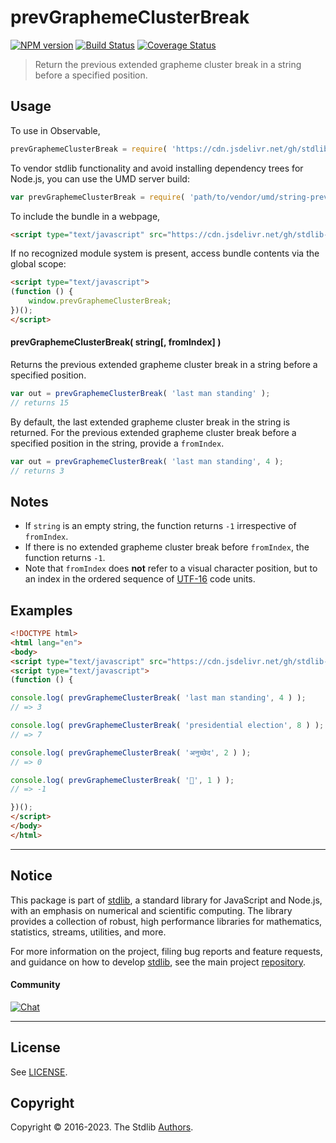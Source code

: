 <!--

@license Apache-2.0

Copyright (c) 2021 The Stdlib Authors.

Licensed under the Apache License, Version 2.0 (the "License");
you may not use this file except in compliance with the License.
You may obtain a copy of the License at

   http://www.apache.org/licenses/LICENSE-2.0

Unless required by applicable law or agreed to in writing, software
distributed under the License is distributed on an "AS IS" BASIS,
WITHOUT WARRANTIES OR CONDITIONS OF ANY KIND, either express or implied.
See the License for the specific language governing permissions and
limitations under the License.

-->

# prevGraphemeClusterBreak

[![NPM version][npm-image]][npm-url] [![Build Status][test-image]][test-url] [![Coverage Status][coverage-image]][coverage-url] <!-- [![dependencies][dependencies-image]][dependencies-url] -->

> Return the previous extended grapheme cluster break in a string before a specified position.

<!-- Section to include introductory text. Make sure to keep an empty line after the intro `section` element and another before the `/section` close. -->

<section class="intro">

</section>

<!-- /.intro -->

<!-- Package usage documentation. -->



<section class="usage">

## Usage

To use in Observable,

```javascript
prevGraphemeClusterBreak = require( 'https://cdn.jsdelivr.net/gh/stdlib-js/string-prev-grapheme-cluster-break@umd/browser.js' )
```

To vendor stdlib functionality and avoid installing dependency trees for Node.js, you can use the UMD server build:

```javascript
var prevGraphemeClusterBreak = require( 'path/to/vendor/umd/string-prev-grapheme-cluster-break/index.js' )
```

To include the bundle in a webpage,

```html
<script type="text/javascript" src="https://cdn.jsdelivr.net/gh/stdlib-js/string-prev-grapheme-cluster-break@umd/browser.js"></script>
```

If no recognized module system is present, access bundle contents via the global scope:

```html
<script type="text/javascript">
(function () {
    window.prevGraphemeClusterBreak;
})();
</script>
```

#### prevGraphemeClusterBreak( string\[, fromIndex] )

Returns the previous extended grapheme cluster break in a string before a specified position.

```javascript
var out = prevGraphemeClusterBreak( 'last man standing' );
// returns 15
```

By default, the last extended grapheme cluster break in the string is returned. For the previous extended grapheme cluster break before a specified position in the string, provide a `fromIndex`.

```javascript
var out = prevGraphemeClusterBreak( 'last man standing', 4 );
// returns 3
```

</section>

<!-- /.usage -->

<!-- Package usage notes. Make sure to keep an empty line after the `section` element and another before the `/section` close. -->

<section class="notes">

## Notes

-   If `string` is an empty string, the function returns `-1` irrespective of `fromIndex`.
-   If there is no extended grapheme cluster break before `fromIndex`, the function returns `-1`.
-   Note that `fromIndex` does **not** refer to a visual character position, but to an index in the ordered sequence of [UTF-16][utf-16] code units.

</section>

<!-- /.notes -->

<!-- Package usage examples. -->

<section class="examples">

## Examples

<!-- eslint no-undef: "error" -->

```html
<!DOCTYPE html>
<html lang="en">
<body>
<script type="text/javascript" src="https://cdn.jsdelivr.net/gh/stdlib-js/string-prev-grapheme-cluster-break@umd/browser.js"></script>
<script type="text/javascript">
(function () {

console.log( prevGraphemeClusterBreak( 'last man standing', 4 ) );
// => 3

console.log( prevGraphemeClusterBreak( 'presidential election', 8 ) );
// => 7

console.log( prevGraphemeClusterBreak( 'अनुच्छेद', 2 ) );
// => 0

console.log( prevGraphemeClusterBreak( '🌷', 1 ) );
// => -1

})();
</script>
</body>
</html>
```

</section>

<!-- /.examples -->

<!-- Section for describing a command-line interface. -->



<!-- Section to include cited references. If references are included, add a horizontal rule *before* the section. Make sure to keep an empty line after the `section` element and another before the `/section` close. -->

<section class="references">

</section>

<!-- /.references -->

<!-- Section for related `stdlib` packages. Do not manually edit this section, as it is automatically populated. -->

<section class="related">

</section>

<!-- /.related -->

<!-- Section for all links. Make sure to keep an empty line after the `section` element and another before the `/section` close. -->


<section class="main-repo" >

* * *

## Notice

This package is part of [stdlib][stdlib], a standard library for JavaScript and Node.js, with an emphasis on numerical and scientific computing. The library provides a collection of robust, high performance libraries for mathematics, statistics, streams, utilities, and more.

For more information on the project, filing bug reports and feature requests, and guidance on how to develop [stdlib][stdlib], see the main project [repository][stdlib].

#### Community

[![Chat][chat-image]][chat-url]

---

## License

See [LICENSE][stdlib-license].


## Copyright

Copyright &copy; 2016-2023. The Stdlib [Authors][stdlib-authors].

</section>

<!-- /.stdlib -->

<!-- Section for all links. Make sure to keep an empty line after the `section` element and another before the `/section` close. -->

<section class="links">

[npm-image]: http://img.shields.io/npm/v/@stdlib/string-prev-grapheme-cluster-break.svg
[npm-url]: https://npmjs.org/package/@stdlib/string-prev-grapheme-cluster-break

[test-image]: https://github.com/stdlib-js/string-prev-grapheme-cluster-break/actions/workflows/test.yml/badge.svg?branch=main
[test-url]: https://github.com/stdlib-js/string-prev-grapheme-cluster-break/actions/workflows/test.yml?query=branch:main

[coverage-image]: https://img.shields.io/codecov/c/github/stdlib-js/string-prev-grapheme-cluster-break/main.svg
[coverage-url]: https://codecov.io/github/stdlib-js/string-prev-grapheme-cluster-break?branch=main

<!--

[dependencies-image]: https://img.shields.io/david/stdlib-js/string-prev-grapheme-cluster-break.svg
[dependencies-url]: https://david-dm.org/stdlib-js/string-prev-grapheme-cluster-break/main

-->

[chat-image]: https://img.shields.io/gitter/room/stdlib-js/stdlib.svg
[chat-url]: https://gitter.im/stdlib-js/stdlib/

[stdlib]: https://github.com/stdlib-js/stdlib

[stdlib-authors]: https://github.com/stdlib-js/stdlib/graphs/contributors

[umd]: https://github.com/umdjs/umd
[es-module]: https://developer.mozilla.org/en-US/docs/Web/JavaScript/Guide/Modules

[deno-url]: https://github.com/stdlib-js/string-prev-grapheme-cluster-break/tree/deno
[umd-url]: https://github.com/stdlib-js/string-prev-grapheme-cluster-break/tree/umd
[esm-url]: https://github.com/stdlib-js/string-prev-grapheme-cluster-break/tree/esm
[branches-url]: https://github.com/stdlib-js/string-prev-grapheme-cluster-break/blob/main/branches.md

[stdlib-license]: https://raw.githubusercontent.com/stdlib-js/string-prev-grapheme-cluster-break/main/LICENSE

[standard-streams]: https://en.wikipedia.org/wiki/Standard_streams

[utf-16]: https://en.wikipedia.org/wiki/UTF-16

</section>

<!-- /.links -->
